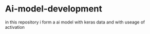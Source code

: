 # Ai-model-development
in this repository i form a ai model with keras data and with useage of activation
